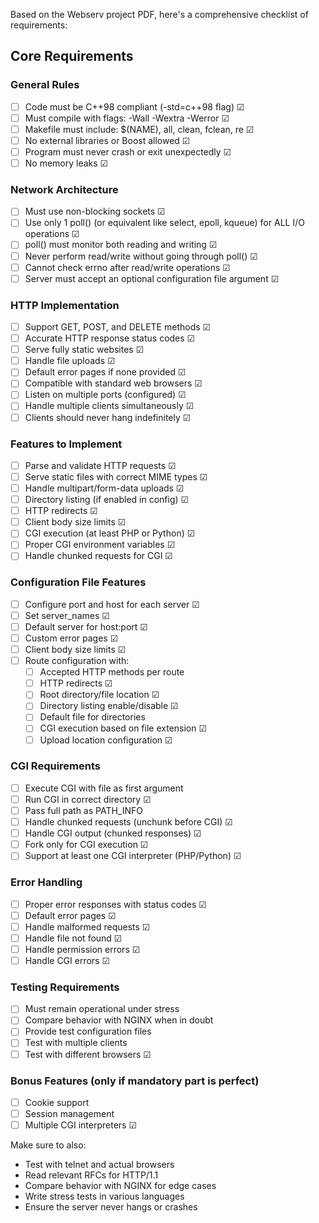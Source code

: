 Based on the Webserv project PDF, here's a comprehensive checklist of requirements:

## Core Requirements

### General Rules
- [ ] Code must be C++98 compliant (-std=c++98 flag) &#x2611;
- [ ] Must compile with flags: -Wall -Wextra -Werror &#x2611;
- [ ] Makefile must include: $(NAME), all, clean, fclean, re &#x2611;
- [ ] No external libraries or Boost allowed &#x2611;
- [ ] Program must never crash or exit unexpectedly &#x2611;
- [ ] No memory leaks &#x2611;

### Network Architecture
- [ ] Must use non-blocking sockets &#x2611;
- [ ] Use only 1 poll() (or equivalent like select, epoll, kqueue) for ALL I/O operations &#x2611;
- [ ] poll() must monitor both reading and writing &#x2611;
- [ ] Never perform read/write without going through poll() &#x2611;
- [ ] Cannot check errno after read/write operations &#x2611;
- [ ] Server must accept an optional configuration file argument &#x2611;

### HTTP Implementation
- [ ] Support GET, POST, and DELETE methods &#x2611;
- [ ] Accurate HTTP response status codes &#x2611;
- [ ] Serve fully static websites &#x2611;
- [ ] Handle file uploads &#x2611;
- [ ] Default error pages if none provided &#x2611;
- [ ] Compatible with standard web browsers &#x2611;
- [ ] Listen on multiple ports (configured) &#x2611;
- [ ] Handle multiple clients simultaneously &#x2611;
- [ ] Clients should never hang indefinitely &#x2611;

### Features to Implement
- [ ] Parse and validate HTTP requests &#x2611;
- [ ] Serve static files with correct MIME types &#x2611;
- [ ] Handle multipart/form-data uploads &#x2611;
- [ ] Directory listing (if enabled in config) &#x2611;
- [ ] HTTP redirects &#x2611;
- [ ] Client body size limits &#x2611;
- [ ] CGI execution (at least PHP or Python) &#x2611;
- [ ] Proper CGI environment variables &#x2611;
- [ ] Handle chunked requests for CGI &#x2611;

### Configuration File Features
- [ ] Configure port and host for each server &#x2611;
- [ ] Set server_names &#x2611;
- [ ] Default server for host:port &#x2611;
- [ ] Custom error pages &#x2611;
- [ ] Client body size limits &#x2611;
- [ ] Route configuration with:
  - [ ] Accepted HTTP methods per route
  - [ ] HTTP redirects &#x2611;
  - [ ] Root directory/file location &#x2611;
  - [ ] Directory listing enable/disable &#x2611;
  - [ ] Default file for directories
  - [ ] CGI execution based on file extension &#x2611;
  - [ ] Upload location configuration &#x2611; 

### CGI Requirements
- [ ] Execute CGI with file as first argument 
- [ ] Run CGI in correct directory &#x2611;
- [ ] Pass full path as PATH_INFO
- [ ] Handle chunked requests (unchunk before CGI) &#x2611;
- [ ] Handle CGI output (chunked responses) &#x2611;
- [ ] Fork only for CGI execution &#x2611;
- [ ] Support at least one CGI interpreter (PHP/Python) &#x2611;

### Error Handling
- [ ] Proper error responses with status codes &#x2611;
- [ ] Default error pages &#x2611;
- [ ] Handle malformed requests &#x2611;
- [ ] Handle file not found &#x2611;
- [ ] Handle permission errors &#x2611;
- [ ] Handle CGI errors &#x2611;

### Testing Requirements
- [ ] Must remain operational under stress
- [ ] Compare behavior with NGINX when in doubt
- [ ] Provide test configuration files
- [ ] Test with multiple clients
- [ ] Test with different browsers &#x2611;

### Bonus Features (only if mandatory part is perfect)
- [ ] Cookie support
- [ ] Session management
- [ ] Multiple CGI interpreters &#x2611;

Make sure to also:
- Test with telnet and actual browsers
- Read relevant RFCs for HTTP/1.1
- Compare behavior with NGINX for edge cases
- Write stress tests in various languages
- Ensure the server never hangs or crashes